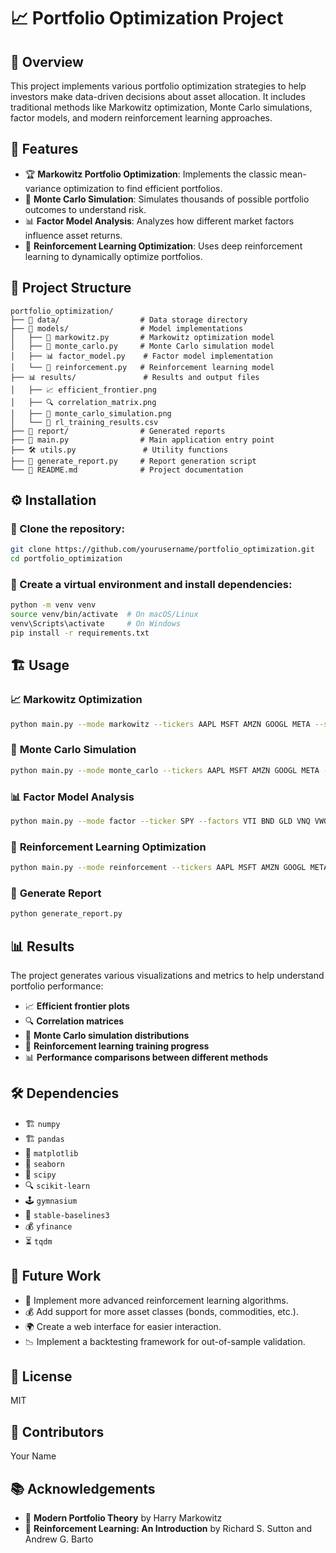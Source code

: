 # 📈 Portfolio Optimization Project

## 🌟 Overview
This project implements various portfolio optimization strategies to help investors make data-driven decisions about asset allocation. It includes traditional methods like Markowitz optimization, Monte Carlo simulations, factor models, and modern reinforcement learning approaches.

## 🚀 Features
- 🏆 **Markowitz Portfolio Optimization**: Implements the classic mean-variance optimization to find efficient portfolios.
- 🎲 **Monte Carlo Simulation**: Simulates thousands of possible portfolio outcomes to understand risk.
- 📊 **Factor Model Analysis**: Analyzes how different market factors influence asset returns.
- 🤖 **Reinforcement Learning Optimization**: Uses deep reinforcement learning to dynamically optimize portfolios.

## 📂 Project Structure
```
portfolio_optimization/
├── 📁 data/                  # Data storage directory
├── 🧠 models/                # Model implementations
│   ├── 📌 markowitz.py       # Markowitz optimization model
│   ├── 🎲 monte_carlo.py     # Monte Carlo simulation model
│   ├── 📊 factor_model.py    # Factor model implementation
│   └── 🤖 reinforcement.py   # Reinforcement learning model
├── 📊 results/               # Results and output files
│   ├── 📈 efficient_frontier.png
│   ├── 🔍 correlation_matrix.png
│   ├── 🎲 monte_carlo_simulation.png
│   └── 📑 rl_training_results.csv
├── 📜 report/                # Generated reports
├── 🚀 main.py                # Main application entry point
├── 🛠️ utils.py               # Utility functions
├── 📑 generate_report.py     # Report generation script
└── 📖 README.md              # Project documentation
```

## ⚙️ Installation
### 🔹 Clone the repository:
```bash
git clone https://github.com/yourusername/portfolio_optimization.git
cd portfolio_optimization
```

### 🔹 Create a virtual environment and install dependencies:
```bash
python -m venv venv
source venv/bin/activate  # On macOS/Linux
venv\Scripts\activate     # On Windows
pip install -r requirements.txt
```

## 🏗️ Usage
### 📈 **Markowitz Optimization**
```bash
python main.py --mode markowitz --tickers AAPL MSFT AMZN GOOGL META --start_date 2018-01-01
```

### 🎲 **Monte Carlo Simulation**
```bash
python main.py --mode monte_carlo --tickers AAPL MSFT AMZN GOOGL META --start_date 2018-01-01
```

### 📊 **Factor Model Analysis**
```bash
python main.py --mode factor --ticker SPY --factors VTI BND GLD VNQ VWO --start_date 2018-01-01
```

### 🤖 **Reinforcement Learning Optimization**
```bash
python main.py --mode reinforcement --tickers AAPL MSFT AMZN GOOGL META --start_date 2018-01-01
```

### 📑 **Generate Report**
```bash
python generate_report.py
```

## 📊 Results
The project generates various visualizations and metrics to help understand portfolio performance:
- 📈 **Efficient frontier plots**
- 🔍 **Correlation matrices**
- 🎲 **Monte Carlo simulation distributions**
- 🤖 **Reinforcement learning training progress**
- 📊 **Performance comparisons between different methods**

## 🛠️ Dependencies
- 🏗️ `numpy`
- 🏗️ `pandas`
- 🎨 `matplotlib`
- 🎨 `seaborn`
- 📏 `scipy`
- 🔍 `scikit-learn`
- 🕹️ `gymnasium`
- 🤖 `stable-baselines3`
- 💰 `yfinance`
- ⏳ `tqdm`

## 🔮 Future Work
- 🚀 Implement more advanced reinforcement learning algorithms.
- 💰 Add support for more asset classes (bonds, commodities, etc.).
- 🌍 Create a web interface for easier interaction.
- 📉 Implement a backtesting framework for out-of-sample validation.

## 📜 License
MIT

## 👥 Contributors
Your Name

## 📚 Acknowledgements
- 📘 **Modern Portfolio Theory** by Harry Markowitz
- 📖 **Reinforcement Learning: An Introduction** by Richard S. Sutton and Andrew G. Barto

